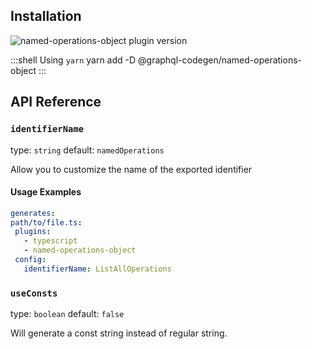 ## Installation



<img alt="named-operations-object plugin version" src="https://img.shields.io/npm/v/@graphql-codegen/named-operations-object?color=%23e15799&label=plugin&nbsp;version&style=for-the-badge"/>


    
:::shell Using `yarn`
    yarn add -D @graphql-codegen/named-operations-object
:::

## API Reference

### `identifierName`

type: `string`
default: `namedOperations`

Allow you to customize the name of the exported identifier

#### Usage Examples

```yml
generates:
path/to/file.ts:
 plugins:
   - typescript
   - named-operations-object
 config:
   identifierName: ListAllOperations
```

### `useConsts`

type: `boolean`
default: `false`

Will generate a const string instead of regular string.
